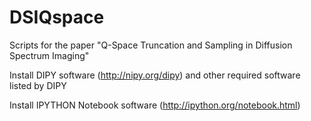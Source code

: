 # DSIQspace
Scripts for the paper "Q-Space Truncation and Sampling in Diffusion Spectrum Imaging"

Install DIPY software (http://nipy.org/dipy) and other required software listed by DIPY

Install IPYTHON Notebook software (http://ipython.org/notebook.html)
